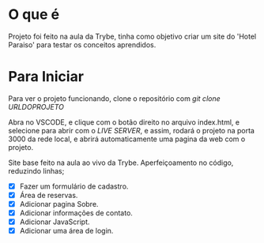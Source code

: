 # O que é
Projeto foi feito na aula da Trybe, tinha como objetivo
criar um site do 'Hotel Paraiso' para testar os conceitos
aprendidos.

# Para Iniciar
Para ver o projeto funcionando, clone o repositório com
<em>git clone URLDOPROJETO</em>

Abra no VSCODE, e clique com o botão direito no arquivo index.html,
e selecione para abrir com o <em>LIVE SERVER</em>, e assim, rodará
o projeto na porta 3000 da rede local, e abrirá automaticamente uma
pagina da web com o projeto.

Site base feito na aula ao vivo da Trybe.
Aperfeiçoamento no código, reduzindo linhas;
- [x] Fazer um formulário de cadastro.
- [x] Área de reservas.
- [x] Adicionar pagina Sobre.
- [x] Adicionar informações de contato.
- [x] Adicionar JavaScript.
- [x] Adicionar uma área de login.
